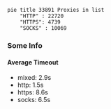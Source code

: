 
```mermaid
pie title 33891 Proxies in list
    "HTTP" : 22720
    "HTTPS": 4739
    "SOCKS" : 10069
```

### Some Info
#### Average Timeout

- mixed: 2.9s
- http: 1.5s
- https: 8.6s
- socks: 6.5s